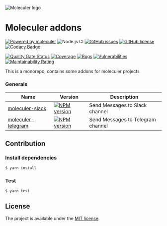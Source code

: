 ![Moleculer logo](http://moleculer.services/images/banner.png)

# Moleculer addons

[![Powered by moleculer](https://img.shields.io/badge/Powered%20by-Moleculer-green.svg?colorB=0e83cd)](http://moleculer.services/)
![Node.js CI](https://github.com/d0whc3r/moleculer-addons/workflows/Node.js%20CI/badge.svg)
[![GitHub issues](https://img.shields.io/github/issues/d0whc3r/moleculer-addons.svg)](https://github.com/d0whc3r/moleculer-addons/issues) 
[![GitHub license](https://img.shields.io/github/license/d0whc3r/moleculer-addons.svg)](https://github.com/d0whc3r/moleculer-addons/blob/master/LICENSE)
[![Codacy Badge](https://app.codacy.com/project/badge/Grade/d1cf7d6be1c94d56bd6e30ee1fd5ebc9)](https://www.codacy.com/manual/d0whc3r/moleculer-addons?utm_source=github.com&amp;utm_medium=referral&amp;utm_content=d0whc3r/moleculer-addons&amp;utm_campaign=Badge_Grade)

[![Quality Gate Status](https://sonarcloud.io/api/project_badges/measure?project=d0whc3r_moleculer-addons&metric=alert_status)](https://sonarcloud.io/dashboard?id=d0whc3r_moleculer-addons)
[![Coverage](https://sonarcloud.io/api/project_badges/measure?project=d0whc3r_moleculer-addons&metric=coverage)](https://sonarcloud.io/dashboard?id=d0whc3r_moleculer-addons)
[![Bugs](https://sonarcloud.io/api/project_badges/measure?project=d0whc3r_moleculer-addons&metric=bugs)](https://sonarcloud.io/dashboard?id=d0whc3r_moleculer-addons)
[![Vulnerabilities](https://sonarcloud.io/api/project_badges/measure?project=d0whc3r_moleculer-addons&metric=vulnerabilities)](https://sonarcloud.io/dashboard?id=d0whc3r_moleculer-addons)
[![Maintainability Rating](https://sonarcloud.io/api/project_badges/measure?project=d0whc3r_moleculer-addons&metric=sqale_rating)](https://sonarcloud.io/dashboard?id=d0whc3r_moleculer-addons)


This is a monorepo, contains some addons for moleculer projects

### Generals
| Name | Version | Description |
| ---- | ------- | ----------- |
| [moleculer-slack](/packages/moleculer-slack#readme) | [![NPM version](https://img.shields.io/npm/v/@d0whc3r/moleculer-slack.svg)](https://www.npmjs.com/package/@d0whc3r/moleculer-slack) | Send Messages to Slack channel |
| [moleculer-telegram](/packages/moleculer-telegram#readme) | [![NPM version](https://img.shields.io/npm/v/@d0whc3r/moleculer-telegram.svg)](https://www.npmjs.com/package/@d0whc3r/moleculer-telegram) | Send Messages to Telegram channel |

## Contribution

### Install dependencies
```bash
$ yarn install
```

### Test
```bash
$ yarn test
```

## License
The project is available under the [MIT license](https://tldrlegal.com/license/mit-license).
